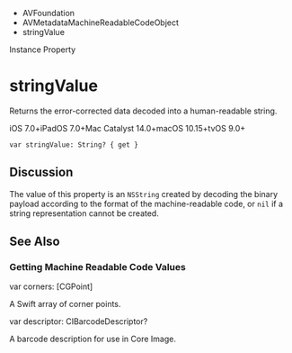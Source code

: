 

- AVFoundation
- AVMetadataMachineReadableCodeObject
-  stringValue 

Instance Property

# stringValue

Returns the error-corrected data decoded into a human-readable string.

iOS 7.0+iPadOS 7.0+Mac Catalyst 14.0+macOS 10.15+tvOS 9.0+

``` source
var stringValue: String? { get }
```

## Discussion

The value of this property is an `NSString` created by decoding the binary payload according to the format of the machine-readable code, or `nil` if a string representation cannot be created.

## See Also

### Getting Machine Readable Code Values

var corners: [CGPoint]

A Swift array of corner points.

var descriptor: CIBarcodeDescriptor?

A barcode description for use in Core Image.

